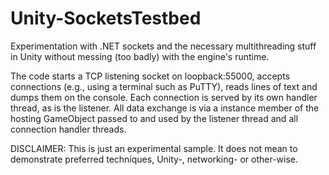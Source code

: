 Unity-SocketsTestbed
====================

Experimentation with .NET sockets and the necessary multithreading stuff in Unity without messing (too badly) with the engine's runtime.

The code starts a TCP listening socket on loopback:55000, accepts connections (e.g., using a terminal such as PuTTY), reads lines of text and dumps them on the console. Each connection is served by its own handler thread, as is the listener. All data exchange is via a instance member of the hosting GameObject passed to and used by the listener thread and all connection handler threads.

DISCLAIMER: This is just an experimental sample. It does not mean to demonstrate preferred techniques, Unity-, networking- or other-wise.
